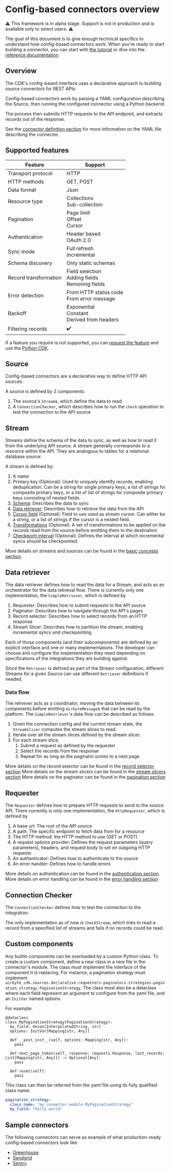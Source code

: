 # Config-based connectors overview

:warning: This framework is in alpha stage. Support is not in production and is available only to select users. :warning:

The goal of this document is to give enough technical specifics to understand how config-based connectors work.
When you're ready to start building a connector, you can start with [the tutorial](../../../config-based/tutorial/0-getting-started.md) or dive into the [reference documentation](https://airbyte-cdk.readthedocs.io/en/latest/api/airbyte_cdk.sources.declarative.html)

## Overview

The CDK's config-based interface uses a declarative approach to building source connectors for REST APIs.

Config-based connectors work by parsing a YAML configuration describing the Source, then running the configured connector using a Python backend.

The process then submits HTTP requests to the API endpoint, and extracts records out of the response.

See the [connector definition section](yaml-structure.md) for more information on the YAML file describing the connector.

## Supported features

| Feature               | Support                                               |
|-----------------------|-------------------------------------------------------|
| Transport protocol    | HTTP                                                  |
| HTTP methods          | GET, POST                                             |
| Data format           | Json                                                  |
| Resource type         | Collections<br/>Sub-collection                        |
| Pagination            | Page limit<br/>Offset<br/>Cursor                      |
| Authentication        | Header based<br/>OAuth 2.0                            |
| Sync mode             | Full refresh<br/>Incremental                          |
| Schema discovery      | Only static schemas                                   |
| Record transformation | Field selection<br/>Adding fields<br/>Removing fields<br/> |
| Error detection       | From HTTP status  code<br/>From error message         |
| Backoff               | Exponential<br/>Constant<br/>Derived from headers     |
| Filtering records     | :heavy_check_mark:                                    |

If a feature you require is not supported, you can [request the feature](../../contributing-to-airbyte/README.md#requesting-new-features) and use the [Python CDK](../cdk-python/README.md).

## Source

Config-based connectors are a declarative way to define HTTP API sources.

A source is defined by 2 components:

1. The source's `Stream`s, which define the data to read
2. A `ConnectionChecker`, which describes how to run the `check` operation to test the connection to the API source

## Stream

Streams define the schema of the data to sync, as well as how to read it from the underlying API source.
A stream generally corresponds to a resource within the API. They are analogous to tables for a relational database source.

A stream is defined by:

1. A name
2. Primary key (Optional): Used to uniquely identify records, enabling deduplication. Can be a string for single primary keys, a list of strings for composite primary keys, or a list of list of strings for composite primary keys consisting of nested fields.
3. [Schema](../cdk-python/schemas.md): Describes the data to sync
4. [Data retriever](overview.md#data-retriever): Describes how to retrieve the data from the API
5. [Cursor field](../cdk-python/incremental-stream.md) (Optional): Field to use used as stream cursor. Can either be a string, or a list of strings if the cursor is a nested field.
6. [Transformations](./record-selector.md#transformations) (Optional): A set of transformations to be applied on the records read from the source before emitting them to the destination
7. [Checkpoint interval](https://docs.airbyte.com/understanding-airbyte/airbyte-protocol/#state--checkpointing) (Optional): Defines the interval at which incremental syncs should be checkpointed.

More details on streams and sources can be found in the [basic concepts section](../cdk-python/basic-concepts.md).

## Data retriever

The data retriever defines how to read the data for a Stream, and acts as an orchestrator for the data retrieval flow.
There is currently only one implementation, the `SimpleRetriever`, which is defined by

1. Requester: Describes how to submit requests to the API source
2. Paginator: Describes how to navigate through the API's pages
3. Record selector: Describes how to select records from an HTTP response
4. Stream Slicer: Describes how to partition the stream, enabling incremental syncs and checkpointing

Each of those components (and their subcomponents) are defined by an explicit interface and one or many implementations.
The developer can choose and configure the implementation they need depending on specifications of the integrations they are building against.

Since the `Retriever` is defined as part of the Stream configuration, different Streams for a given Source can use different `Retriever` definitions if needed.

### Data flow

The retriever acts as a coordinator, moving the data between its components before emitting `AirbyteMessage`s that can be read by the platform.
The `SimpleRetriever`'s data flow can be described as follows:

1. Given the connection config and the current stream state, the `StreamSlicer` computes the stream slices to read.
2. Iterate over all the stream slices defined by the stream slicer.
3. For each stream slice,
    1. Submit a request as defined by the requester
    2. Select the records from the response
    3. Repeat for as long as the paginator points to a next page

More details on the record selector can be found in the [record selector section](record-selector.md)
More details on the stream slicers can be found in the [stream slicers section](stream-slicers.md)
More details on the paginator can be found in the [pagination section](pagination.md)

## Requester

The `Requester` defines how to prepare HTTP requests to send to the source API.
There currently is only one implementation, the `HttpRequester`, which is defined by

1. A base url: The root of the API source
2. A path: The specific endpoint to fetch data from for a resource
3. The HTTP method: the HTTP method to use (GET or POST)
4. A request options provider: Defines the request parameters (query parameters), headers, and request body to set on outgoing HTTP requests
5. An authenticator: Defines how to authenticate to the source
6. An error handler: Defines how to handle errors

More details on authentication can be found in the [authentication section](authentication.md).
More details on error handling can be found in the [error handling section](error-handling.md)

## Connection Checker

The `ConnectionChecker` defines how to test the connection to the integration.

The only implementation as of now is `CheckStream`, which tries to read a record from a specified list of streams and fails if no records could be read.

## Custom components

Any builtin components can be overloaded by a custom Python class.
To create a custom component, define a new class in a new file in the connector's module.
The class must implement the interface of the component it is replacing. For instance, a pagination strategy must implement `airbyte_cdk.sources.declarative.requesters.paginators.strategies.pagination_strategy.PaginationStrategy`.
The class must also be a dataclass where each field represent an argument to configure from the yaml file, and an `InitVar` named options.

For example:

```
@dataclass
class MyPaginationStrategy(PaginationStrategy):
  my_field: Union[InterpolatedString, str]
  options: InitVar[Mapping[str, Any]]

  def __post_init__(self, options: Mapping[str, Any]):
    pass

  def next_page_token(self, response: requests.Response, last_records: List[Mapping[str, Any]]) -> Optional[Any]:
    pass

  def reset(self):
    pass
```

This class can then be referred from the yaml file using its fully qualified class name:

```yaml
pagination_strategy:
  class_name: "my_connector_module.MyPaginationStrategy"
  my_field: "hello world"
```

## Sample connectors

The following connectors can serve as example of what production-ready config-based connectors look like

- [Greenhouse](https://github.com/airbytehq/airbyte/tree/master/airbyte-integrations/connectors/source-greenhouse)
- [Sendgrid](https://github.com/airbytehq/airbyte/tree/master/airbyte-integrations/connectors/source-sendgrid)
- [Sentry](https://github.com/airbytehq/airbyte/tree/master/airbyte-integrations/connectors/source-sentry)
